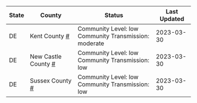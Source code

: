 State | County | Status | Last Updated
--- | --- | --- | --- 
DE | Kent County <a href="#kent_county">#</a> | <a name="kent_county"></a>Community Level: low<br/>Community Transmission: moderate | 2023-03-30
DE | New Castle County <a href="#new_castle_county">#</a> | <a name="new_castle_county"></a>Community Level: low<br/>Community Transmission: low | 2023-03-30
DE | Sussex County <a href="#sussex_county">#</a> | <a name="sussex_county"></a>Community Level: low<br/>Community Transmission: low | 2023-03-30
